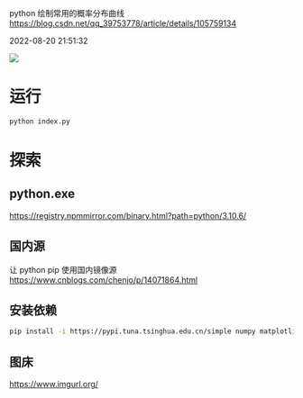 python 绘制常用的概率分布曲线
https://blog.csdn.net/qq_39753778/article/details/105759134

2022-08-20 21:51:32

![](https://s3.bmp.ovh/imgs/2022/08/20/7365b1fe501525e5.png)

# 运行

```sh
python index.py
```

# 探索

## python.exe

https://registry.npmmirror.com/binary.html?path=python/3.10.6/

## 国内源

让 python pip 使用国内镜像源
https://www.cnblogs.com/chenjo/p/14071864.html

## 安装依赖

```sh
pip install -i https://pypi.tuna.tsinghua.edu.cn/simple numpy matplotlib scipy
```

## 图床

https://www.imgurl.org/
